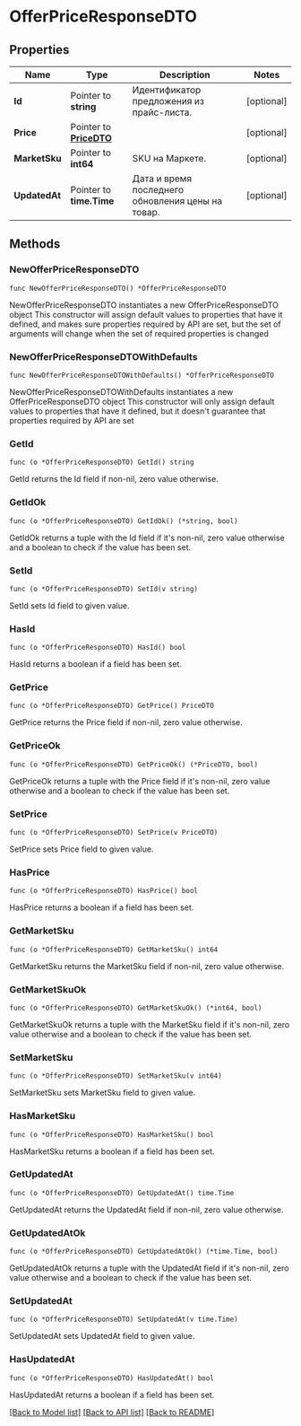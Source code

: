 # OfferPriceResponseDTO

## Properties

Name | Type | Description | Notes
------------ | ------------- | ------------- | -------------
**Id** | Pointer to **string** | Идентификатор предложения из прайс-листа. | [optional] 
**Price** | Pointer to [**PriceDTO**](PriceDTO.md) |  | [optional] 
**MarketSku** | Pointer to **int64** | SKU на Маркете. | [optional] 
**UpdatedAt** | Pointer to **time.Time** | Дата и время последнего обновления цены на товар. | [optional] 

## Methods

### NewOfferPriceResponseDTO

`func NewOfferPriceResponseDTO() *OfferPriceResponseDTO`

NewOfferPriceResponseDTO instantiates a new OfferPriceResponseDTO object
This constructor will assign default values to properties that have it defined,
and makes sure properties required by API are set, but the set of arguments
will change when the set of required properties is changed

### NewOfferPriceResponseDTOWithDefaults

`func NewOfferPriceResponseDTOWithDefaults() *OfferPriceResponseDTO`

NewOfferPriceResponseDTOWithDefaults instantiates a new OfferPriceResponseDTO object
This constructor will only assign default values to properties that have it defined,
but it doesn't guarantee that properties required by API are set

### GetId

`func (o *OfferPriceResponseDTO) GetId() string`

GetId returns the Id field if non-nil, zero value otherwise.

### GetIdOk

`func (o *OfferPriceResponseDTO) GetIdOk() (*string, bool)`

GetIdOk returns a tuple with the Id field if it's non-nil, zero value otherwise
and a boolean to check if the value has been set.

### SetId

`func (o *OfferPriceResponseDTO) SetId(v string)`

SetId sets Id field to given value.

### HasId

`func (o *OfferPriceResponseDTO) HasId() bool`

HasId returns a boolean if a field has been set.

### GetPrice

`func (o *OfferPriceResponseDTO) GetPrice() PriceDTO`

GetPrice returns the Price field if non-nil, zero value otherwise.

### GetPriceOk

`func (o *OfferPriceResponseDTO) GetPriceOk() (*PriceDTO, bool)`

GetPriceOk returns a tuple with the Price field if it's non-nil, zero value otherwise
and a boolean to check if the value has been set.

### SetPrice

`func (o *OfferPriceResponseDTO) SetPrice(v PriceDTO)`

SetPrice sets Price field to given value.

### HasPrice

`func (o *OfferPriceResponseDTO) HasPrice() bool`

HasPrice returns a boolean if a field has been set.

### GetMarketSku

`func (o *OfferPriceResponseDTO) GetMarketSku() int64`

GetMarketSku returns the MarketSku field if non-nil, zero value otherwise.

### GetMarketSkuOk

`func (o *OfferPriceResponseDTO) GetMarketSkuOk() (*int64, bool)`

GetMarketSkuOk returns a tuple with the MarketSku field if it's non-nil, zero value otherwise
and a boolean to check if the value has been set.

### SetMarketSku

`func (o *OfferPriceResponseDTO) SetMarketSku(v int64)`

SetMarketSku sets MarketSku field to given value.

### HasMarketSku

`func (o *OfferPriceResponseDTO) HasMarketSku() bool`

HasMarketSku returns a boolean if a field has been set.

### GetUpdatedAt

`func (o *OfferPriceResponseDTO) GetUpdatedAt() time.Time`

GetUpdatedAt returns the UpdatedAt field if non-nil, zero value otherwise.

### GetUpdatedAtOk

`func (o *OfferPriceResponseDTO) GetUpdatedAtOk() (*time.Time, bool)`

GetUpdatedAtOk returns a tuple with the UpdatedAt field if it's non-nil, zero value otherwise
and a boolean to check if the value has been set.

### SetUpdatedAt

`func (o *OfferPriceResponseDTO) SetUpdatedAt(v time.Time)`

SetUpdatedAt sets UpdatedAt field to given value.

### HasUpdatedAt

`func (o *OfferPriceResponseDTO) HasUpdatedAt() bool`

HasUpdatedAt returns a boolean if a field has been set.


[[Back to Model list]](../README.md#documentation-for-models) [[Back to API list]](../README.md#documentation-for-api-endpoints) [[Back to README]](../README.md)


